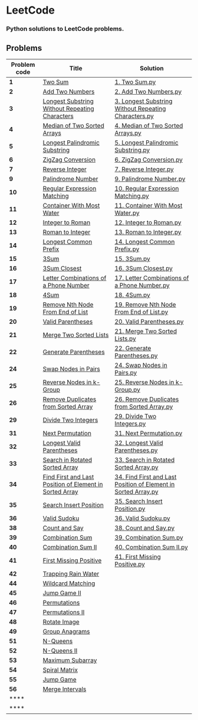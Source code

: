 # LeetCode
### Python solutions to LeetCode problems.

## Problems

| Problem code   | Title  | Solution  |
| ------------ | ------------ | ------------ |
| **1**  | [Two Sum](https://leetcode.com/problems/two-sum/ "Two Sum")  | [1. Two Sum.py](https://github.com/anubhab-code/LeetCode/blob/master/1.%20Two%20Sum.py "1. Two Sum.py")  |
| **2**  | [Add Two Numbers](https://leetcode.com/problems/add-two-numbers/ "Add Two Numbers")  | [2. Add Two Numbers.py](https://github.com/anubhab-code/LeetCode/blob/master/2.%20Add%20Two%20Numbers.py "2. Add Two Numbers.py")  |
| **3**  | [Longest Substring Without Repeating Characters](https://leetcode.com/problems/longest-substring-without-repeating-characters/ "Longest Substring Without Repeating Characters")  | [3. Longest Substring Without Repeating Characters.py](https://github.com/anubhab-code/LeetCode/blob/master/3.%20Longest%20Substring%20Without%20Repeating%20Characters.py "3. Longest Substring Without Repeating Characters.py")  |
| **4**  | [Median of Two Sorted Arrays](https://leetcode.com/problems/median-of-two-sorted-arrays/ "Median of Two Sorted Arrays")  | [4. Median of Two Sorted Arrays.py](https://github.com/anubhab-code/LeetCode/blob/master/4.%20Median%20of%20Two%20Sorted%20Arrays.py "4. Median of Two Sorted Arrays.py")  |
| **5**  | [Longest Palindromic Substring](https://leetcode.com/problems/longest-palindromic-substring/ "Longest Palindromic Substring")  | [5. Longest Palindromic Substring.py](https://github.com/anubhab-code/LeetCode/blob/master/5.%20Longest%20Palindromic%20Substring.py "5. Longest Palindromic Substring.py")  |
| **6**  | [ZigZag Conversion](https://leetcode.com/problems/zigzag-conversion/ "ZigZag Conversion")  | [6. ZigZag Conversion.py](https://github.com/anubhab-code/LeetCode/blob/master/6.%20ZigZag%20Conversion.py "6. ZigZag Conversion.py")  |
| **7**  | [Reverse Integer](https://leetcode.com/problems/reverse-integer/ "Reverse Integer")  | [7. Reverse Integer.py](https://github.com/anubhab-code/LeetCode/blob/master/7.%20Reverse%20Integer.py "7. Reverse Integer.py")  |
| **9**  | [Palindrome Number](https://leetcode.com/problems/palindrome-number/ "Palindrome Number")  | [9. Palindrome Number.py](https://github.com/anubhab-code/LeetCode/blob/master/9.%20Palindrome%20Number.py "9. Palindrome Number.py")  |
| **10**  | [Regular Expression Matching](https://leetcode.com/problems/regular-expression-matching/ "Regular Expression Matching")  | [10. Regular Expression Matching.py](https://github.com/anubhab-code/LeetCode/blob/master/10.%20Regular%20Expression%20Matching.py "10. Regular Expression Matching.py")  |
| **11**  | [Container With Most Water](https://leetcode.com/problems/container-with-most-water/ "Container With Most Water")  | [11. Container With Most Water.py](https://github.com/anubhab-code/LeetCode/blob/master/11.%20Container%20With%20Most%20Water.py "11. Container With Most Water.py")  |
| **12**  | [Integer to Roman](https://leetcode.com/problems/integer-to-roman/ "Integer to Roman")  | [12. Integer to Roman.py](https://github.com/anubhab-code/LeetCode/blob/master/12.%20Integer%20to%20Roman.py "12. Integer to Roman.py")  |
| **13**  | [Roman to Integer](https://leetcode.com/problems/roman-to-integer/ "Roman to Integer")  | [13. Roman to Integer.py](https://github.com/anubhab-code/LeetCode/blob/master/13.%20Roman%20to%20Integer.py "13. Roman to Integer.py")  |
| **14**  | [Longest Common Prefix](https://leetcode.com/problems/longest-common-prefix/ "Longest Common Prefix")  | [14. Longest Common Prefix.py](https://github.com/anubhab-code/LeetCode/blob/master/14.%20Longest%20Common%20Prefix.py "14. Longest Common Prefix.py")  |
| **15**  | [3Sum](https://leetcode.com/problems/3sum/ "3Sum")  | [15. 3Sum.py](https://github.com/anubhab-code/LeetCode/blob/master/15.%203Sum.py "15. 3Sum.py")  |
| **16**  | [3Sum Closest](https://leetcode.com/problems/3sum-closest/ "3Sum Closest")  | [16. 3Sum Closest.py](https://github.com/anubhab-code/LeetCode/blob/master/16.%203Sum%20Closest.py "16. 3Sum Closest.py")  |
| **17**  | [Letter Combinations of a Phone Number](https://leetcode.com/problems/letter-combinations-of-a-phone-number/ "Letter Combinations of a Phone Number")  | [17. Letter Combinations of a Phone Number.py](https://github.com/anubhab-code/LeetCode/blob/master/17.%20Letter%20Combinations%20of%20a%20Phone%20Number.py "17. Letter Combinations of a Phone Number.py")  |
| **18**  | [4Sum](https://leetcode.com/problems/4sum/ "4Sum")  | [18. 4Sum.py](https://github.com/anubhab-code/LeetCode/blob/master/18.%204Sum.py "18. 4Sum.py")  |
| **19**  | [Remove Nth Node From End of List](https://leetcode.com/problems/remove-nth-node-from-end-of-list/ "Remove Nth Node From End of List")  | [19. Remove Nth Node From End of List.py](https://github.com/anubhab-code/LeetCode/blob/master/19.%20Remove%20Nth%20Node%20From%20End%20of%20List.py "19. Remove Nth Node From End of List.py")  |
| **20**  | [Valid Parentheses](https://leetcode.com/problems/valid-parentheses/ "Valid Parentheses")  | [20. Valid Parentheses.py](https://github.com/anubhab-code/LeetCode/blob/master/20.%20Valid%20Parentheses.py "20. Valid Parentheses.py")  |
| **21**  | [Merge Two Sorted Lists](https://leetcode.com/problems/merge-two-sorted-lists/ "Merge Two Sorted Lists")  | [21. Merge Two Sorted Lists.py](https://github.com/anubhab-code/LeetCode/blob/master/21.%20Merge%20Two%20Sorted%20Lists.py "21. Merge Two Sorted Lists.py")  |
| **22**  | [Generate Parentheses](https://leetcode.com/problems/generate-parentheses/ "Generate Parentheses")  | [22. Generate Parentheses.py](https://github.com/anubhab-code/LeetCode/blob/master/22.%20Generate%20Parentheses.py "22. Generate Parentheses.py")  |
| **24**  | [Swap Nodes in Pairs](https://leetcode.com/problems/swap-nodes-in-pairs/ "Swap Nodes in Pairs")  | [24. Swap Nodes in Pairs.py](https://github.com/anubhab-code/LeetCode/blob/master/24.%20Swap%20Nodes%20in%20Pairs.py "24. Swap Nodes in Pairs.py")  |
| **25**  | [Reverse Nodes in k-Group](https://leetcode.com/problems/reverse-nodes-in-k-group/ "Reverse Nodes in k-Group")  | [25. Reverse Nodes in k-Group.py](https://github.com/anubhab-code/LeetCode/blob/master/25.%20Reverse%20Nodes%20in%20k-Group.py "25. Reverse Nodes in k-Group.py")  |
| **26**  | [Remove Duplicates from Sorted Array](https://leetcode.com/problems/remove-duplicates-from-sorted-array/ "Remove Duplicates from Sorted Array")  | [26. Remove Duplicates from Sorted Array.py](https://github.com/anubhab-code/LeetCode/blob/master/26.%20Remove%20Duplicates%20from%20Sorted%20Array.py "26. Remove Duplicates from Sorted Array.py")  |
| **29**  | [Divide Two Integers](https://leetcode.com/problems/divide-two-integers/ "Divide Two Integers")  | [29. Divide Two Integers.py](https://github.com/anubhab-code/LeetCode/blob/master/29.%20Divide%20Two%20Integers.py "29. Divide Two Integers.py")  |
| **31**  | [Next Permutation](https://leetcode.com/problems/next-permutation/ "Next Permutation")  | [31. Next Permutation.py](https://github.com/anubhab-code/LeetCode/blob/master/31.%20Next%20Permutation.py "31. Next Permutation.py")  |
| **32**  | [Longest Valid Parentheses](https://leetcode.com/problems/longest-valid-parentheses/ "Longest Valid Parentheses")  | [32. Longest Valid Parentheses.py](https://github.com/anubhab-code/LeetCode/blob/master/32.%20Longest%20Valid%20Parentheses.py "32. Longest Valid Parentheses.py")  |
| **33**  | [Search in Rotated Sorted Array](https://leetcode.com/problems/search-in-rotated-sorted-array/ "Search in Rotated Sorted Array")  | [33. Search in Rotated Sorted Array.py](https://github.com/anubhab-code/LeetCode/blob/master/33.%20Search%20in%20Rotated%20Sorted%20Array.py "33. Search in Rotated Sorted Array.py")  |
| **34**  | [Find First and Last Position of Element in Sorted Array](https://leetcode.com/problems/find-first-and-last-position-of-element-in-sorted-array/ "Find First and Last Position of Element in Sorted Array")  | [34. Find First and Last Position of Element in Sorted Array.py](https://github.com/anubhab-code/LeetCode/blob/master/34.%20Find%20First%20and%20Last%20Position%20of%20Element%20in%20Sorted%20Array.py "34. Find First and Last Position of Element in Sorted Array.py")  |
| **35**  | [Search Insert Position](https://leetcode.com/problems/search-insert-position/ "Search Insert Position")  | [35. Search Insert Position.py](https://github.com/anubhab-code/LeetCode/blob/master/35.%20Search%20Insert%20Position.py "35. Search Insert Position.py")  |
| **36**  | [Valid Sudoku](https://leetcode.com/problems/valid-sudoku/ "Valid Sudoku")  | [36. Valid Sudoku.py](https://github.com/anubhab-code/LeetCode/blob/master/36.%20Valid%20Sudoku.py "36. Valid Sudoku.py")  |
| **38**  | [Count and Say](https://leetcode.com/problems/count-and-say/ "Count and Say")  | [38. Count and Say.py](https://github.com/anubhab-code/LeetCode/blob/master/38.%20Count%20and%20Say.py "38. Count and Say.py")  |
| **39**  | [Combination Sum](https://leetcode.com/problems/combination-sum/ "Combination Sum")  | [39. Combination Sum.py](https://github.com/anubhab-code/LeetCode/blob/master/39.%20Combination%20Sum.py "39. Combination Sum.py")  |
| **40**  | [Combination Sum II](https://leetcode.com/problems/combination-sum-ii/ "Combination Sum II")  | [40. Combination Sum II.py](https://github.com/anubhab-code/LeetCode/blob/master/40.%20Combination%20Sum%20II.py "40. Combination Sum II.py")  |
| **41**  | [First Missing Positive](https://leetcode.com/problems/first-missing-positive/ "First Missing Positive")  | [41. First Missing Positive.py](https://github.com/anubhab-code/LeetCode/blob/master/41.%20First%20Missing%20Positive.py "41. First Missing Positive.py")  |
| **42**  | [Trapping Rain Water](https://leetcode.com/problems/trapping-rain-water/ "Trapping Rain Water")  |   |
| **44**  | [Wildcard Matching](https://leetcode.com/problems/wildcard-matching/ "Wildcard Matching")  |   |
| **45**  | [Jump Game II](https://leetcode.com/problems/jump-game-ii/ "Jump Game II")  |   |
| **46**  | [Permutations](https://leetcode.com/problems/permutations/ "Permutations")  |   |
| **47**  | [Permutations II](https://leetcode.com/problems/permutations-ii/ "Permutations II")  |   |
| **48**  | [Rotate Image](https://leetcode.com/problems/rotate-image/ "Rotate Image")  |   |
| **49**  | [Group Anagrams](https://leetcode.com/problems/group-anagrams/ "Group Anagrams")  |   |
| **51**  | [N-Queens](https://leetcode.com/problems/n-queens/ "N-Queens")  |   |
| **52**  | [N-Queens II](https://leetcode.com/problems/n-queens-ii/ "N-Queens II")  |   |
| **53**  | [Maximum Subarray](https://leetcode.com/problems/maximum-subarray/ "Maximum Subarray")  |   |
| **54**  | [Spiral Matrix](https://leetcode.com/problems/spiral-matrix/ "Spiral Matrix")  |   |
| **55**  | [Jump Game](https://leetcode.com/problems/jump-game/ "Jump Game")  |   |
| **56**  | [Merge Intervals](https://leetcode.com/problems/merge-intervals/ "Merge Intervals")  |   |
| ****  |   |   |
| ****  |   |   |

